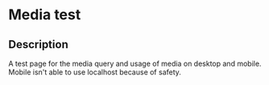 # Media test

## Description

A test page for the media query and usage of media on desktop and mobile.
Mobile isn't able to use localhost because of safety.